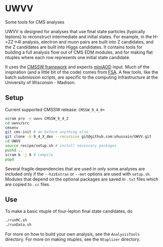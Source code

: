 # UWVV
Some tools for CMS analyses

UWVV is designed for analyses that use final state particles (typically leptons) to reconstruct intermediate and initial states. For example, in the H->ZZ->4l analysis, electron and muon pairs are built into Z candidates, and the Z candidates are built into Higgs candidates. It contains tools for building a full analysis flow out of CMS EDM modules, and for making flat ntuples where each row represents one initial state candidate.

It uses the [CMSSW framework](https://github.com/cms-sw/cmssw) and expects [miniAOD](https://twiki.cern.ch/twiki/bin/view/CMSPublic/WorkBookMiniAOD2017) input. Much of the inspiration (and a little bit of the code) comes from [FSA](https://github.com/uwcms/FinalStateAnalysis/). A few tools, like the batch submission scripts, are specific to the computing infrastructure at the University of Wisconsin - Madison.

## Setup
Current supported CMSSW release: `CMSSW_9_4_0+`

```bash
scram pro -n uwvv CMSSW_9_4_2
cd uwvv/src
cmsenv
git cms-init # do before anything else
git clone -b 9_4_X_dev --recursive git@github.com:uhussain/UWVV.git
cd UWVV
source recipe/setup.sh # install necessary packages
pushd ..
scram b -j 8 # compile
popd
```
Several fragile dependencies that are used in only some analyses are included only if the `--hzzExtras` or `--met` options are used with `setup.sh`. Modules that depend on the optional packages are saved in `.txt` files which are copied to `.cc` files.

## Use
To make a basic ntuple of four-lepton final state candidates, do

```bash
./runMC.sh
./runData.sh
```

For more on how to build your own analysis, see the `AnalysisTools` directory. For more on making ntuples, see the `Ntuplizer` directory.
